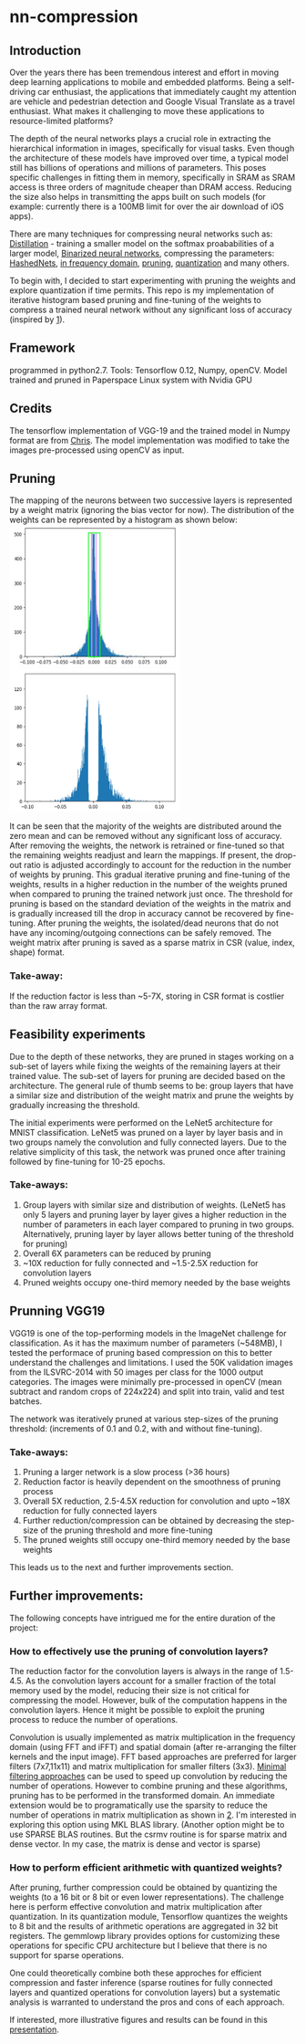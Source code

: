 # nn-compression

## Introduction
  Over the years there has been tremendous interest and effort in moving deep learning applications to mobile and embedded platforms. Being a self-driving car enthusiast, the applications that immediately caught my attention are vehicle and pedestrian detection and Google Visual Translate as a travel enthusiast. What makes it challenging to move these applications to resource-limited platforms?
  
  The depth of the neural networks plays a crucial role in extracting the hierarchical information in images, specifically for visual tasks. Even though the architecture of these models have improved over time, a typical model still has billions of operations and millions of parameters. This poses specific challenges in fitting them in memory, specifically in SRAM as SRAM access is three orders of magnitude cheaper than DRAM access. Reducing the size also helps in transmitting the apps built on such models (for example: currently there is a 100MB limit for over the air download of iOS apps).  
  
  There are many techniques for compressing neural networks such as: [Distillation](https://arxiv.org/abs/1503.02531) - training a smaller model on the softmax proababilities of a larger model, [Binarized neural networks](https://www.nervanasys.com/accelerating-neural-networks-binary-arithmetic/), compressing the parameters: [HashedNets](http://www.cse.wustl.edu/~ychen/HashedNets/), [in frequency domain](https://arxiv.org/abs/1506.04449), [pruning](https://arxiv.org/abs/1510.00149), [quantization](https://petewarden.com/2016/05/03/how-to-quantize-neural-networks-with-tensorflow/) and many others.
  
  To begin with, I decided to start experimenting with pruning the weights and explore quantization if time permits. This repo is my implementation of iterative histogram based pruning and fine-tuning of the weights to compress a trained neural network without any significant loss of accuracy (inspired by [1]).

[1]:https://arxiv.org/abs/1510.00149
  
## Framework 
programmed in python2.7. Tools: Tensorflow 0.12, Numpy, openCV. Model trained and pruned in Paperspace Linux system with Nvidia GPU

## Credits
The tensorflow implementation of VGG-19 and the trained model in Numpy format are from [Chris](https://github.com/machrisaa/tensorflow-vgg). The model implementation was modified to take the images pre-processed using openCV as input.  

## Pruning
  The mapping of the neurons between two successive layers is represented by a weight matrix (ignoring the bias vector for now). The distribution of the weights can be represented by a histogram as shown below:
<img src="images/histFC1b4.jpg" width="300" height="250"> <img src="images/histFC1after.jpg" width="300" height="250">

It can be seen that the majority of the weights are distributed around the zero mean and can be removed without any significant loss of accuracy. After removing the weights, the network is retrained or fine-tuned so that the remaining weights readjust and learn the mappings. If present, the drop-out ratio is adjusted accordingly to account for the reduction in the number of weights by pruning. This gradual iterative pruning and fine-tuning of the weights, results in a higher reduction in the number of the weights pruned when compared to pruning the trained network just once. The threshold for pruning is based on the standard deviation of the weights in the matrix and is gradually increased till the drop in accuracy cannot be recovered by fine-tuning. After pruning the weights, the isolated/dead neurons that do not have any incoming/outgoing connections can be safely removed. The weight matrix after pruning is saved as a sparse matrix in CSR (value, index, shape) format. 

### Take-away:
If the reduction factor is less than ~5-7X, storing in CSR format is costlier than the raw array format.
  
## Feasibility experiments
  Due to the depth of these networks, they are pruned in stages working on a sub-set of layers while fixing the weights of the remaining layers at their trained value. The sub-set of layers for pruning are decided based on the architecture. The general rule of thumb seems to be: group layers that have a similar size and distribution of the weight matrix and prune the weights by gradually increasing the threshold.
  
  The initial experiments were performed on the LeNet5 architecture for MNIST classification. LeNet5 was pruned on a layer by layer basis and in two groups namely the convolution and fully connected layers. Due to the relative simplicity of this task, the network was pruned once after training followed by fine-tuning for 10-25 epochs.
  
### Take-aways:
1. Group layers with similar size and distribution of weights. (LeNet5 has only 5 layers and pruning layer by layer gives a higher reduction in the number of parameters in each layer compared to pruning in two groups. Alternatively, pruning layer by layer allows better tuning of the threshold for pruning)
2. Overall 6X parameters can be reduced by pruning
3. ~10X reduction for fully connected and ~1.5-2.5X reduction for convolution layers
4. Pruned weights occupy one-third memory needed by the base weights

## Prunning VGG19
  VGG19 is one of the top-performing models in the ImageNet challenge for classification. As it has the maximum number of parameters (~548MB), I tested the performace of pruning based compression on this to better understand the challenges and limitations. I used the 50K validation images from the ILSVRC-2014 with 50 images per class for the 1000 output categories. The images were minimally pre-processed in openCV (mean subtract and random crops of 224x224) and split into train, valid and test batches.
  
  The network was iteratively pruned at various step-sizes of the pruning threshold: (increments of 0.1 and 0.2, with and without fine-tuning). 
  
### Take-aways:
1. Pruning a larger network is a slow process (>36 hours)
2. Reduction factor is heavily dependent on the smoothness of pruning process
3. Overall 5X reduction, 2.5-4.5X reduction for convolution and upto ~18X reduction for fully connected layers
4. Further reduction/compression can be obtained by decreasing the step-size of the pruning threshold and more fine-tuning 
5. The pruned weights still occupy one-third memory needed by the base weights

This leads us to the next and further improvements section.

## Further improvements:
  The following concepts have intrigued me for the entire duration of the project:
  
### How to effectively use the pruning of convolution layers?
  The reduction factor for the convolution layers is always in the range of 1.5-4.5. As the convolution layers account for a smaller fraction of the total memory used by the model, reducing their size is not critical for compressing the model. However, bulk of the computation happens in the convolution layers. Hence it might be possible to exploit the pruning process to reduce the number of operations.
  
  Convolution is usually implemented as matrix multiplication in the frequency domain (using FFT and iFFT) and spatial domain  (after re-arranging the filter kernels and the input image). FFT based approaches are preferred for larger filters (7x7,11x11) and matrix multiplication for smaller filters (3x3). [Minimal filtering approaches](https://arxiv.org/abs/1509.09308) can be used to speed up convolution by reducing the number of operations. However to combine pruning and these algorithms, pruning has to be performed in the transformed domain. An immediate extension would be to programatically use the sparsity to reduce the number of operations in matrix multiplication as shown in [2](http://www.cv-foundation.org/openaccess/content_cvpr_2015/papers/Liu_Sparse_Convolutional_Neural_2015_CVPR_paper.pdf). I'm interested in exploring this option using MKL BLAS library. (Another option might be to use SPARSE BLAS routines. But the csrmv routine is for sparse matrix and dense vector. In my case, the matrix is dense and vector is sparse)

### How to perform efficient arithmetic with quantized weights?
  After pruning, further compression could be obtained by quantizing the weights (to a 16 bit or 8 bit or even lower representations). The challenge here is perform effective convolution and matrix multiplication after quantization. In its quantization module, Tensorflow quantizes the weights to 8 bit and the results of arithmetic operations are aggregated in 32 bit registers. The gemmlowp library provides options for customizing these operations for specific CPU architecture but I believe that there is no support for sparse operations. 
  
  One could theoretically combine both these approches for efficient compression and faster inference (sparse routines for fully connected layers and quantized operations for convolution layers) but a systematic analysis is warranted to understand the pros and cons of each approach.

If interested, more illustrative figures and results can be found in this [presentation](https://anithapk.github.io/nn-fast/).
